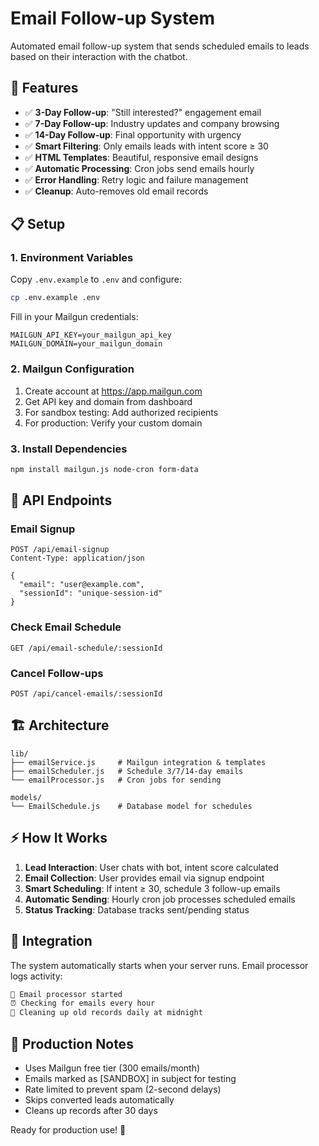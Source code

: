 # Email Follow-up System

Automated email follow-up system that sends scheduled emails to leads based on their interaction with the chatbot.

## 🚀 Features

- ✅ **3-Day Follow-up**: "Still interested?" engagement email
- ✅ **7-Day Follow-up**: Industry updates and company browsing
- ✅ **14-Day Follow-up**: Final opportunity with urgency
- ✅ **Smart Filtering**: Only emails leads with intent score ≥ 30
- ✅ **HTML Templates**: Beautiful, responsive email designs
- ✅ **Automatic Processing**: Cron jobs send emails hourly
- ✅ **Error Handling**: Retry logic and failure management
- ✅ **Cleanup**: Auto-removes old email records

## 📋 Setup

### 1. Environment Variables

Copy `.env.example` to `.env` and configure:

```bash
cp .env.example .env
```

Fill in your Mailgun credentials:
```env
MAILGUN_API_KEY=your_mailgun_api_key
MAILGUN_DOMAIN=your_mailgun_domain
```

### 2. Mailgun Configuration

1. Create account at https://app.mailgun.com
2. Get API key and domain from dashboard
3. For sandbox testing: Add authorized recipients
4. For production: Verify your custom domain

### 3. Install Dependencies

```bash
npm install mailgun.js node-cron form-data
```

## 🔌 API Endpoints

### Email Signup
```http
POST /api/email-signup
Content-Type: application/json

{
  "email": "user@example.com",
  "sessionId": "unique-session-id"
}
```

### Check Email Schedule
```http
GET /api/email-schedule/:sessionId
```

### Cancel Follow-ups
```http
POST /api/cancel-emails/:sessionId
```

## 🏗️ Architecture

```
lib/
├── emailService.js     # Mailgun integration & templates
├── emailScheduler.js   # Schedule 3/7/14-day emails  
└── emailProcessor.js   # Cron jobs for sending

models/
└── EmailSchedule.js    # Database model for schedules
```

## ⚡ How It Works

1. **Lead Interaction**: User chats with bot, intent score calculated
2. **Email Collection**: User provides email via signup endpoint
3. **Smart Scheduling**: If intent ≥ 30, schedule 3 follow-up emails
4. **Automatic Sending**: Hourly cron job processes scheduled emails
5. **Status Tracking**: Database tracks sent/pending status

## 🎯 Integration

The system automatically starts when your server runs. Email processor logs activity:

```bash
📨 Email processor started
⏰ Checking for emails every hour
🧹 Cleaning up old records daily at midnight
```

## 🔧 Production Notes

- Uses Mailgun free tier (300 emails/month)
- Emails marked as [SANDBOX] in subject for testing
- Rate limited to prevent spam (2-second delays)
- Skips converted leads automatically
- Cleans up records after 30 days

Ready for production use! 🚀
